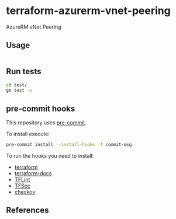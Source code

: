 # terraform-azurerm-vnet-peering

AzureRM vNet Peering

## Usage

```hcl:examples/basic/main.tf
```

<!-- BEGINNING OF PRE-COMMIT-TERRAFORM DOCS HOOK -->
<!-- END OF PRE-COMMIT-TERRAFORM DOCS HOOK -->
## Run tests

```bash
cd test/
go test -v
```

## pre-commit hooks

This repository uses [pre-commit](https://pre-commit.com/).

To install execute:

```bash
pre-commit install --install-hooks -t commit-msg
```

To run the hooks you need to install:

* [terraform](https://github.com/hashicorp/terraform)
* [terraform-docs](https://github.com/terraform-docs/terraform-docs)
* [TFLint](https://github.com/terraform-linters/tflint)
* [TFSec](https://github.com/tfsec/tfsec)
* [checkov](https://github.com/bridgecrewio/checkov)

## References
